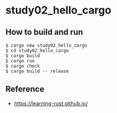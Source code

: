 # study02_hello_cargo
## How to build and run

```
$ cargo new study02_hello_cargo
$ cd study02_hello_cargo
$ cargo build
$ cargo run
$ cargo check
$ cargo build -- release
```

## Reference

- https://learning-rust.github.io/
